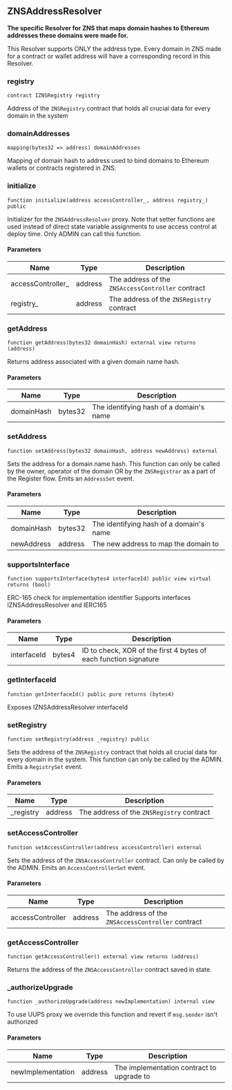 ## ZNSAddressResolver


**The specific Resolver for ZNS that maps domain hashes to Ethereum addresses these domains were made for.**

This Resolver supports ONLY the address type. Every domain in ZNS made for a contract or wallet address
will have a corresponding record in this Resolver.




### registry

```solidity
contract IZNSRegistry registry
```


Address of the `ZNSRegistry` contract that holds all crucial data
for every domain in the system




### domainAddresses

```solidity
mapping(bytes32 => address) domainAddresses
```


Mapping of domain hash to address used to bind domains
to Ethereum wallets or contracts registered in ZNS.




### initialize

```solidity
function initialize(address accessController_, address registry_) public
```


Initializer for the `ZNSAddressResolver` proxy.
Note that setter functions are used instead of direct state variable assignments
to use access control at deploy time. Only ADMIN can call this function.


#### Parameters

| Name | Type | Description |
| ---- | ---- | ----------- |
| accessController_ | address | The address of the `ZNSAccessController` contract |
| registry_ | address | The address of the `ZNSRegistry` contract |


### getAddress

```solidity
function getAddress(bytes32 domainHash) external view returns (address)
```




Returns address associated with a given domain name hash.

#### Parameters

| Name | Type | Description |
| ---- | ---- | ----------- |
| domainHash | bytes32 | The identifying hash of a domain's name |


### setAddress

```solidity
function setAddress(bytes32 domainHash, address newAddress) external
```




Sets the address for a domain name hash. This function can only
be called by the owner, operator of the domain OR by the `ZNSRegistrar`
as a part of the Register flow.
Emits an `AddressSet` event.

#### Parameters

| Name | Type | Description |
| ---- | ---- | ----------- |
| domainHash | bytes32 | The identifying hash of a domain's name |
| newAddress | address | The new address to map the domain to |


### supportsInterface

```solidity
function supportsInterface(bytes4 interfaceId) public view virtual returns (bool)
```




ERC-165 check for implementation identifier
Supports interfaces IZNSAddressResolver and IERC165

#### Parameters

| Name | Type | Description |
| ---- | ---- | ----------- |
| interfaceId | bytes4 | ID to check, XOR of the first 4 bytes of each function signature |


### getInterfaceId

```solidity
function getInterfaceId() public pure returns (bytes4)
```




Exposes IZNSAddressResolver interfaceId



### setRegistry

```solidity
function setRegistry(address _registry) public
```




Sets the address of the `ZNSRegistry` contract that holds all crucial data
for every domain in the system. This function can only be called by the ADMIN.
Emits a `RegistrySet` event.

#### Parameters

| Name | Type | Description |
| ---- | ---- | ----------- |
| _registry | address | The address of the `ZNSRegistry` contract |


### setAccessController

```solidity
function setAccessController(address accessController) external
```




Sets the address of the `ZNSAccessController` contract.
Can only be called by the ADMIN. Emits an `AccessControllerSet` event.

#### Parameters

| Name | Type | Description |
| ---- | ---- | ----------- |
| accessController | address | The address of the `ZNSAccessController` contract |


### getAccessController

```solidity
function getAccessController() external view returns (address)
```




Returns the address of the `ZNSAccessController` contract saved in state.



### _authorizeUpgrade

```solidity
function _authorizeUpgrade(address newImplementation) internal view
```


To use UUPS proxy we override this function and revert if `msg.sender` isn't authorized


#### Parameters

| Name | Type | Description |
| ---- | ---- | ----------- |
| newImplementation | address | The implementation contract to upgrade to |



